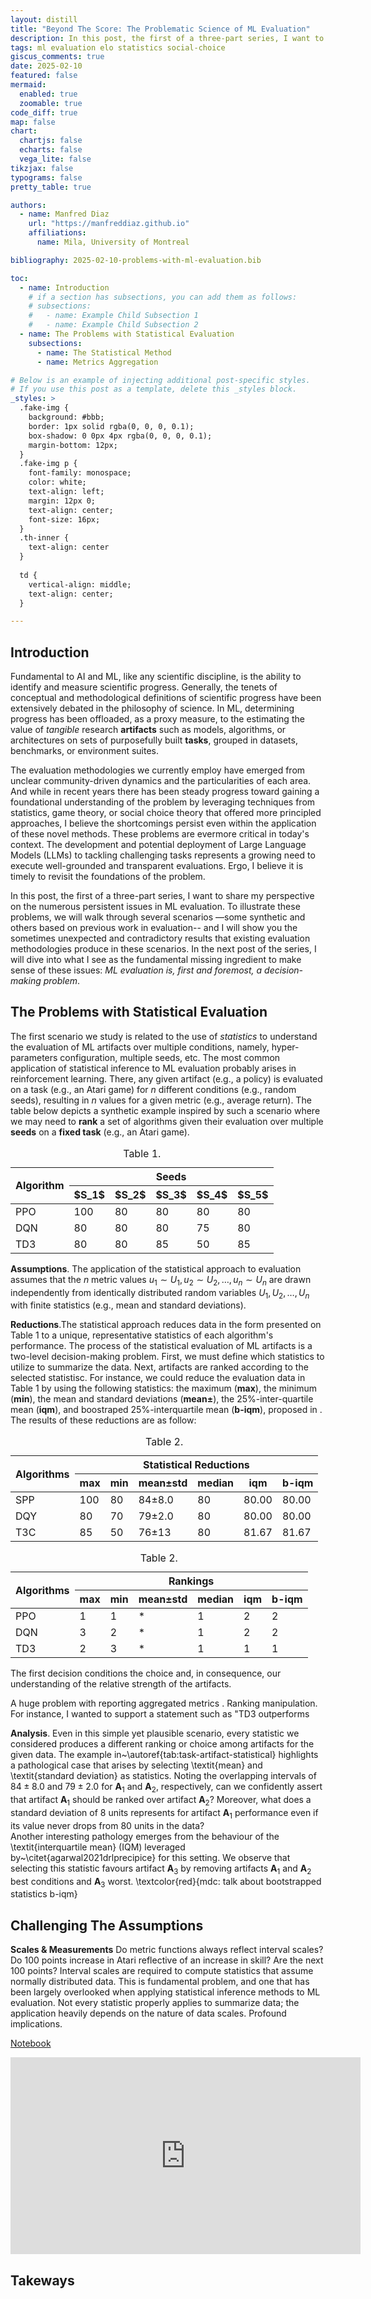 ```yaml
---
layout: distill
title: "Beyond The Score: The Problematic Science of ML Evaluation"
description: In this post, the first of a three-part series, I want to share my perspective on the numerous persistent issues in ML evaluation.
tags: ml evaluation elo statistics social-choice
giscus_comments: true
date: 2025-02-10
featured: false
mermaid:
  enabled: true
  zoomable: true
code_diff: true
map: false
chart:
  chartjs: false
  echarts: false
  vega_lite: false
tikzjax: false
typograms: false
pretty_table: true

authors:
  - name: Manfred Diaz
    url: "https://manfreddiaz.github.io"
    affiliations:
      name: Mila, University of Montreal

bibliography: 2025-02-10-problems-with-ml-evaluation.bib

toc:
  - name: Introduction
    # if a section has subsections, you can add them as follows:
    # subsections:
    #   - name: Example Child Subsection 1
    #   - name: Example Child Subsection 2
  - name: The Problems with Statistical Evaluation
    subsections:
      - name: The Statistical Method
      - name: Metrics Aggregation 

# Below is an example of injecting additional post-specific styles.
# If you use this post as a template, delete this _styles block.
_styles: >
  .fake-img {
    background: #bbb;
    border: 1px solid rgba(0, 0, 0, 0.1);
    box-shadow: 0 0px 4px rgba(0, 0, 0, 0.1);
    margin-bottom: 12px;
  }
  .fake-img p {
    font-family: monospace;
    color: white;
    text-align: left;
    margin: 12px 0;
    text-align: center;
    font-size: 16px;
  }
  .th-inner {
    text-align: center
  }
  
  td {
    vertical-align: middle;
    text-align: center;
  }

---
```


## Introduction

Fundamental to AI and ML, like any scientific discipline, is the ability to identify and measure scientific progress. Generally, the tenets of conceptual and methodological definitions of scientific progress have been extensively debated in the philosophy of science<d-cite key="niiniluoto2024scientificprogress"></d-cite>. In ML, determining progress has been offloaded, as a proxy measure, to the estimating the value of _tangible_ research __artifacts__  such as models, algorithms, or architectures on sets of purposefully built __tasks__, grouped in datasets, benchmarks, or environment suites<d-cite key="raji2021mlbenchmarking">. 

The evaluation methodologies we currently employ have emerged from unclear community-driven dynamics and the particularities of each area. And while in recent years there has been steady progress toward gaining a foundational understanding of the problem by leveraging techniques from statistics<d-cite key="chan2020rlstatistics,agarwal2021drlprecipice"></d-cite>, game theory<d-cite key="balduzzi2018reeval,omidshafiei2019alpahrank"></d-cite>, or social choice theory<d-cite key="rofin2022votenrank,lanctot2023vase"></d-cite> that offered more principled approaches, I believe the shortcomings persist even within the application of these novel methods. These problems are evermore critical in today's context. The development and potential deployment of Large Language Models (LLMs) to tackling challenging tasks represents a growing need to execute well-grounded and transparent evaluations. Ergo, I believe it is timely to revisit the foundations of the problem.

In this post, the first of a three-part series, I want to share my perspective on the numerous persistent issues in ML evaluation. To illustrate these problems, we will walk through several scenarios —some synthetic and others based on previous work in evaluation-- and I will show you the sometimes unexpected and contradictory results that existing evaluation methodologies produce in these scenarios. In the next post of the series, I will dive into what I see as the fundamental missing ingredient to make sense of these issues: _ML evaluation is, first and foremost, a decision-making problem_.



## The Problems with Statistical Evaluation

The first scenario we study is related to the use of _statistics_<d-cite key="savage1954statistics, wesserman2004statistics"></d-cite> to understand the evaluation of ML artifacts over multiple conditions, namely, hyper-parameters configuration, multiple seeds, etc. The most common application of statistical inference to ML evaluation probably arises in reinforcement learning. There, any given artifact (e.g., a policy) is evaluated on a task (e.g., an Atari game) for $n$ different conditions (e.g., random seeds), resulting in $n$ values for a given metric (e.g., average return)<d-cite key="chan2020rlstatistics,agarwal2021drlprecipice"></d-cite>. The table below depicts a synthetic example inspired by such a scenario where we may need to __rank__ a set of algorithms given their evaluation over multiple __seeds__ on a __fixed task__ (e.g., an Atari game). 

<table>
    <caption>Table 1.</caption>
    <thead>
        <tr>
            <th rowspan=2>Algorithm</th>
            <th colspan=5>Seeds</th>
        </tr>
        <tr>
          <th>$S_1$</th>
          <th>$S_2$</th>
          <th>$S_3$</th>
          <th>$S_4$</th>
          <th>$S_5$</th>
        </tr>
    </thead>
    <tbody>
        <tr>
            <td>PPO</td>
            <td>100</td>
            <td>80</td>
            <td>80</td>
            <td>80</td>
            <td>80</td>
        </tr>
        <tr>
            <td>DQN</td>
            <td>80</td>
            <td>80</td>
            <td>80</td>
            <td>75</td>
            <td>80</td>
        </tr>
        <tr>
            <td>TD3</td>
            <td>80</td>
            <td>80</td>
            <td>85</td>
            <td>50</td>
            <td>85</td>
        </tr>
    </tbody>
</table>

__Assumptions__. The application of the statistical approach to evaluation assumes that the $n$ metric values $u_{1} \sim U_1, u_2 \sim U_2, \ldots, u_n \sim U_n$ are drawn independently from identically distributed random variables $U_1, U_2, \ldots, U_n$ with finite statistics (e.g., mean and standard deviations)<d-cite key="agarwal2021drlprecipice"></d-cite>. 

__Reductions__.The statistical approach reduces data in the form presented on Table 1 to a unique, representative statistics of each algorithm's performance.  The process of the statistical evaluation of ML artifacts is a two-level decision-making problem. First, we must define which statistics to utilize to summarize the data. Next, artifacts are ranked according to the selected statistisc. For instance, we could reduce the evaluation data in Table 1 by using the following statistics: the maximum (<b>max</b>), the minimum (<b>min</b>), the mean and standard deviations (<b>mean&plusmn;</b>), the 25%-inter-quartile mean (<b>iqm</b>), and boostraped 25%-interquartile mean (<b>b-iqm</b>), proposed in <d-cite key="agarwal2021drlprecipice"></d-cite>. The results of these reductions are as follow:
<table>
    <caption>Table 2.</caption>
    <thead>
        <tr>
            <th rowspan=2>Algorithms</th>
            <th colspan=6>Statistical Reductions</th>
        </tr>
        <tr>
          <th>max</th>
          <th>min</th>
          <th>mean&plusmn;std</th>
          <th>median</th>
          <th>iqm</th>
          <th>b-iqm<d-cite key="agarwal2021drlprecipice"></d-cite></th>
        </tr>
    </thead>
    <tbody>
        <tr>
            <td>SPP</td>
            <td>100</td>
            <td>80</td>
            <td>84&plusmn;8.0</td>
            <td>80</td>
            <td>80.00</td>
            <td>80.00</td>
        </tr>
        <tr>
            <td>DQY</td>
            <td>80</td>
            <td>70</td>
            <td>79&plusmn;2.0</td>
            <td>80</td>
            <td>80.00</td>
            <td>80.00</td>
        </tr>
        <tr>
            <td>T3C</td>
            <td>85</td>
            <td>50</td>
            <td>76&plusmn;13</td>
            <td>80</td>
            <td>81.67</td>
            <td>81.67</td>
        </tr>
    </tbody>
</table>

<table>
    <caption>Table 2.</caption>
    <thead>
        <tr>
            <th rowspan=2>Algorithms</th>
            <th colspan=6>Rankings</th>
        </tr>
        <tr>
          <th>max</th>
          <th>min</th>
          <th>mean&plusmn;std</th>
          <th>median</th>
          <th>iqm</th>
          <th>b-iqm<d-cite key="agarwal2021drlprecipice"></d-cite></th>
        </tr>
    </thead>
    <tbody>
        <tr>
            <td>PPO</td>
            <td>1</td>
            <td>1</td>
            <td>*</td>
            <td>1</td>
            <td>2</td>
            <td>2</td>
        </tr>
        <tr>
            <td>DQN</td>
            <td>3</td>
            <td>2</td>
            <td>*</td>
            <td>1</td>
            <td>2</td>
            <td>2</td>
        </tr>
        <tr>
            <td>TD3</td>
            <td>2</td>
            <td>3</td>
            <td>*</td>
            <td>1</td>
            <td>1</td>
            <td>1</td>
        </tr>
    </tbody>
</table>

The first decision conditions the choice and, in consequence, our understanding of the relative strength of the artifacts. 

A huge problem with reporting aggregated metrics <d-cite key="burnell2023reportingevaluation"></d-cite>. Ranking manipulation. For instance, I wanted to support a statement such as "TD3 outperforms 


__Analysis__. Even in this simple yet plausible scenario, every statistic we considered produces a different ranking or choice among artifacts for the given data.
The example in~\autoref{tab:task-artifact-statistical} highlights a pathological case that arises by selecting \textit{mean} and \textit{standard deviation} as statistics. Noting the overlapping intervals of $84 \pm 8.0$ and $79 \pm 2.0$ for $\textbf{A}_1$ and $\textbf{A}_2$, respectively, can we confidently assert that artifact $\textbf{A}_1$ should be ranked over artifact $\textbf{A}_2$? Moreover, what does a standard deviation of $8$ units represents for artifact $\textbf{A}_1$ performance even if its value never drops from $80$ units in the data?    
Another interesting pathology emerges from the behaviour of the \textit{interquartile mean} (IQM) leveraged by~\citet{agarwal2021drlprecipice} for this setting. We observe that selecting this statistic favours artifact $\textbf{A}_3$ by removing artifacts $\textbf{A}_1$ and $\textbf{A}_2$ best conditions and $\textbf{A}_3$ worst. \textcolor{red}{mdc: talk about bootstrapped statistics b-iqm} 


## Challenging The Assumptions ## 



__Scales & Measurements__ Do metric functions always reflect interval scales? Do 100 points increase in Atari reflective of an increase in skill? Are the next 100 points? Interval scales are required to compute statistics that assume normally distributed data<d-cite key="harwell2001measurementordinal"></d-cite>.
This is fundamental problem, and one that has been largely overlooked when applying statistical inference methods to ML evaluation. Not every statistic properly applies to summarize data; the application heavily depends on the nature of data scales<d-cite key="stevens1946scalesmeasurements"></d-cite>.  Profound implications<d-cite key="liddell2018ordinalmeasurements"></d-cite>.


[Notebook](https://colab.research.google.com/drive/1hnjwngxoMhcYP3ojCC6_Ff1zvyE8m-Rm?usp=sharing)


<div class="embed-responsive embed-responsive-16by9">
  <iframe width="560" height="315" src="https://www.youtube.com/embed/UG0A6N0YLew?si=QpH5h062wwMOhFFD" title="YouTube video player" frameborder="0" allow="accelerometer; autoplay; clipboard-write; encrypted-media; gyroscope; picture-in-picture; web-share" referrerpolicy="strict-origin-when-cross-origin" allowfullscreen></iframe>
</div>

<!-- 
### Metrics Aggregation

<table>
    <caption>Table 3.</caption>
    <thead>
        <tr>
            <th rowspan=2>Algorithms</th>
            <th colspan=3>Tasks</th>
        </tr>
        <tr>
          <th>$T_1$</th>
          <th>$T_2$</th>
          <th>$T_3$</th>
        </tr>
    </thead>
    <tbody>
        <tr>
            <td>Model 1</td>
            <td>1000</td>
            <td>80</td>
            <td>85</td>
        </tr>
        <tr>
            <td>Model 2</td>
            <td>800</td>
            <td>80</td>
            <td>86</td>
        </tr>
        <tr>
            <td>Model 3</td>
            <td>600</td>
            <td>80</td>
            <td>85</td>
        </tr>
    </tbody>
</table> -->


## Takeways

